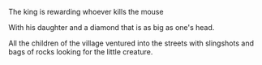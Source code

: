 The king is rewarding whoever kills the mouse

With his daughter and a diamond that is as big as one's head.

All the children of the village ventured into the streets with slingshots and bags of rocks looking for the little creature.